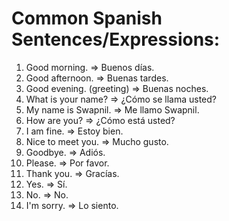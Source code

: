 # Common Spanish Sentences/Expressions:

1. Good morning. => 	Buenos días.
2. Good afternoon. =>	Buenas tardes.
3. Good evening. (greeting) =>	Buenas noches.
4. What is your name? =>	¿Cómo se llama usted?
5. My name is Swapnil. => Me llamo Swapnil.
6. How are you? =>	¿Cómo está usted?
7. I am fine. =>	Estoy bien.
8. Nice to meet you. =>	Mucho gusto.
9. Goodbye. =>	Adiós.
10. Please. =>	Por favor.
11. Thank you. =>	Gracías.
12. Yes. =>	Sí.
13. No. =>	No.
14. I'm sorry. =>	Lo siento.
